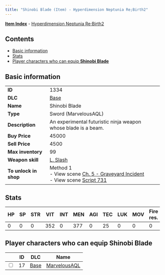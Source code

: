 ```yaml
---
title: "Shinobi Blade (Item) - Hyperdimension Neptunia Re;Birth2"
---
```


[**Item Index**](/neptunia/rb2/item/index.html) - [Hyperdimension Neptunia Re;Birth2](/neptunia/rb2)

## Contents

- [Basic information](#basic-information)
- [Stats](#stats)
- [Player characters who can equip **Shinobi Blade**](#player-characters-who-can-equip-shinobi-blade)

## Basic information

|   |   |
| -- | -- |
| **ID** | 1334 |
| **DLC** | [Base](/neptunia/rb2/dlc/0-base.html) |
| **Name** | Shinobi Blade |
| **Type** | Sword (MarvelousAQL) |
| **Description** | An experimental futuristic ninja weapon whose blade is a beam. |
| **Buy Price** | 45000 |
| **Sell Price** | 4500 |
| **Max inventory** | 99 |
| **Weapon skill** | [L. Slash](/neptunia/rb2/skill/0-2003-l-slash.html) |
| **To unlock in shop** | Method 1<br />- View scene [Ch. 5 - Graveyard Incident](/neptunia/rb2/scene/0-352-ch-5-graveyard-incident.html)<br />- View scene [Script 731](/neptunia/rb2/scene/0-731-script-731.html) |

## Stats

| HP | SP | STR | VIT | INT | MEN | AGI | TEC | LUK | MOV | Fire res. | Ice res. | Wind res. | Lightning res. |
| -- | -- | --- | --- | --- | --- | --- | --- | --- | --- | --------- | -------- | --------- | -------------- |
| 0 | 0 | 0 | 352 | 0 | 377 | 0 | 25 | 0 | 0 | 0 | 0 | 0 | 0 |

## Player characters who can equip **Shinobi Blade**

|    | ID | DLC | Name |
| -- | -- | --- | ---- |
| <input type="checkbox" id="rb2-player-0-17" class="trackbox" /> | 17 | [Base](/neptunia/rb2/dlc/0-base.html) | [MarvelousAQL](/neptunia/rb2/player/0-17-marvelousaql.html) |